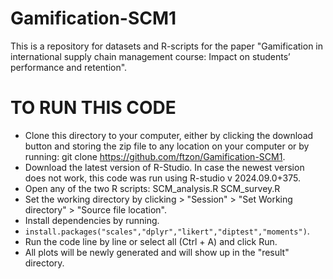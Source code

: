 # Gamification-SCM1
This is a repository for datasets and R-scripts for the paper "Gamification in international supply chain management course: Impact on students’ performance and retention". 

# TO RUN THIS CODE
* Clone this directory to your computer, either by clicking the download button and storing the zip file to any location on your computer or by running: git clone https://github.com/ftzon/Gamification-SCM1.
* Download the latest version of R-Studio. In case the newest version does not work, this code was run using R-studio v 2024.09.0+375.
* Open any of the two R scripts:
SCM_analysis.R
SCM_survey.R
* Set the working directory by clicking > "Session" > "Set Working directory" > "Source file location".
* Install dependencies by running.
* `install.packages("scales","dplyr","likert","diptest","moments")`.
* Run the code line by line or select all (Ctrl + A) and click Run.
* All plots will be newly generated and will show up in the "result" directory.
